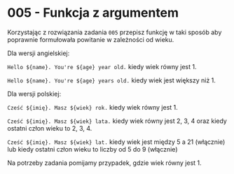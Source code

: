 # 005 - Funkcja z argumentem

Korzystając z rozwiązania zadania `005` przepisz funkcję w taki sposób aby poprawnie formułowała
powitanie w zależności od wieku.

Dla wersji angielskiej:

`Hello ${name}. You're ${age} year old.` kiedy wiek równy jest 1.

`Hello ${name}. You're ${age} years old.` kiedy wiek jest większy niż 1.

Dla wersji polskiej:

`Cześć ${imię}. Masz ${wiek} rok.` kiedy wiek równy jest 1.

`Cześć ${imię}. Masz ${wiek} lata.` kiedy wiek równy jest 2, 3, 4 oraz kiedy ostatni człon wieku to
2, 3, 4.

`Cześć ${imię}. Masz ${wiek} lat.` kiedy wiek jest między 5 a 21 (włącznie) lub kiedy
ostatni człon wieku to liczby od 5 do 9 (włącznie)

Na potrzeby zadania pomijamy przypadek, gdzie wiek równy jest 1.
